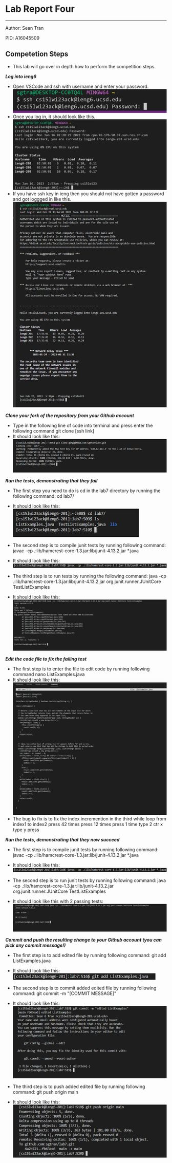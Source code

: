 # Lab Report Four 
---
Author: Sean Tran 

PID: A16045509

## Competetion Steps
* This lab will go over in depth how to perform the competition steps.
 
***Log into ieng6***
* Open VSCode and ssh with username and enter your password.
![Image](bash.PNG)	
* Once you log in, it should look like this.
![Image](logIn.PNG)
* If you have ssh key in ieng then you should not have gotten a password and got loggged in like this.
![Image](2.26.0.PNG)

***Clone your fork of the repository from your Github account***
* Type in the following line of code into terminal and press enter the following command
git clone [ssh link] <enter>
* It should look like this:
![Image](2.26.1.PNG)

***Run the tests, demonstrating that they fail***
* The first step you need to do is cd in the lab7 directory by running the following command:
cd lab7/ <enter>
* It should look like this:
![Image](2.26.2.PNG)

* The second step is to compile junit tests by running following command:
javac -cp .:lib/hamcrest-core-1.3.jar:lib/junit-4.13.2.jar *.java <enter>
* It should look like this:
![Image](2.26.3.PNG)

* The third step is to run tests by running the following command:
java -cp .:lib/hamcrest-core-1.3.jar:lib/junit-4.13.2.jar org.junit.runner.JUnitCore TestListExamples <enter>
* It should look like this:
![Image](2.26.4.PNG)

***Edit the code file to fix the failing test***
* The first step is to enter the file to edit code by running following command
nano ListExamples.java <enter>
* It should look like this:
![Image](2.26.5.PNG)
* The bug to fix is to fix the index incremention in the third while loop from index1 to index2
press <down> 42 times
press <right> 12 times
press <backspace> 1 time
type 2
ctr x
type y
press <enter>
 
 ***Run the tests, demonstrating that they now succeed***
* The first step is to compile junit tests by running following command:
javac -cp .:lib/hamcrest-core-1.3.jar:lib/junit-4.13.2.jar *.java <enter>
* It should look like this:
![Image](2.26.3.PNG)
 
* The second step is to run junit tests by running following command:
java -cp .:lib/hamcrest-core-1.3.jar:lib/junit-4.13.2.jar org.junit.runner.JUnitCore TestListExamples <enter>
* It should look like this with 2 passing tests:
![Image](2.26.6.PNG)

***Commit and push the resulting change to your Github account (you can pick any commit message!)***
* The first step is to add edited file by running following command:
git add ListExamples.java
* It should look like this:
 ![Image](2.26.7.PNG)
 
* The second step is to commit added edited file by running following command:
git commit -m "[COMMIT MESSAGE]" <enter>
* It should look like this:
 ![Image](2.26.8.PNG)
 
* The third step is to push added edited file by running following command:
git push origin main <enter>
* It should look like this:
 ![Image](2.26.9.PNG)


